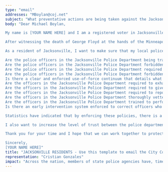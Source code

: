 ```yaml
---
type: "email"
addresses: "MBoylan@coj.net"
subject: "What preventative actions are being taken against the Jacksonville Police Department?"
body: "Dear Michael Boylan,

My name is [YOUR NAME HERE] and I am a registered voter in Jacksonville, Florida. I am writing to you today to ask what you are doing, as the City Council of Jacksonville, to ensure that your officers are not abusing their power and are held accountable for their actions.

After witnessing the death of George Floyd at the hands of the Minneapolis Police Department, I am left feeling outraged, frustrated, and hurt. The system has failed yet another black man and we are anxiously waiting to see if the officers responsible for his death will face consequences.

As a resident of Jacksonville, I want to make sure that my local police department is taking the necessary preventative measures to ensure that incidents like this will not occur in the future. So I ask:

Are the police officers in the Jacksonville Police Department being trained to de-escalate altercations by using peaceful conflict resolution strategies?
Are the police officers in the Jacksonville Police Department forbidden from using carotid restraints (chokeholds, strangleholds, etc.) and hog-tying methods? Furthermore, are they forbidden from transporting civilians in uncomfortable positions, such as face down in a vehicle?
Are the police officers in the Jacksonville Police Department required to intervene if they witness another officer using excessive force? Will officers be reprimanded if they fail to intervene?
Are the police officers in the Jacksonville Police Department forbidden from shooting at moving vehicles?
Is there a clear and enforced use-of-force continuum that details what weapons and force are acceptable in a wide variety of civilian-police interactions?
Are the officers in the Jacksonville Police Department required to exhaust every other possible option before using excessive force?
Are the officers in the Jacksonville Police Department required to give a verbal warning to civilians before drawing their weapon or using excessive force?
Are the officers in the Jacksonville Police Department required to report each time they threaten to or use force on civilians?
Are the officers in the Jacksonville Police Department thoroughly vetted to ensure that they do not have a history with abuse, racism, xenophobia, homophobia / transphobia, or discrimination?
Are the officers in the Jacksonville Police Department trained to perform and seek necessary medical action after using excessive force?
Is there an early intervention system enforced to correct officers who use excessive force? Additionally, how many complaints does an officer have to receive before they are reprimanded? Before they are terminated? More than three complaints are unacceptable.

Statistics have indicated that by enforcing these policies, there is a significant decrease in civilian complaints and injury due to excessive force. If any of the policies are not currently in place, then what is being done to ensure that they are going to be enforced in the near future? What can I do, as a concerned citizen, to set these policies in motion?

I also want to increase the level of trust between the police department and the community. To establish trust, there has to be transparency. I would like to see the Jacksonville Police Department collect and report data on civilian deaths that occurred in custody and as a result of an officer’s use of excessive force. The data should be broken down by demographics and should showcase the race, gender, sexuality, and religion of the civilians. Allowing the public access to this information will show us where we, as a community, fall short.

Thank you for your time and I hope that we can work together to protect the Jacksonville community. I refuse to let the next hashtag come from here.

Sincerely,
[YOUR NAME HERE]"
title: "JACKSONVILLE RESIDENTS - Use this template to email the City Council of Jacksonville to quiz them on what preventive actions are being taken to protect against police brutality from Jacksonville Police Department."
representation: "Cristian Gonzales"
impact: "Across the nation, members of state police agencies have, time and time again, abused their power and have killed black Americans in a horrific manner, devoid of any lawfulness. Our nation has observed the cruel and evil killings of George Floyd, Breonna Taylor, Eric Garner, Ahmed Aubrey, and countless others of black Americans. Email the City Council for the city of Jacksonville and press the question--are you, Michael Boylan, taking any preventative actions to ensure that such acts of cruelty against African Americans don't happen as a consequence of policing with racist motives?"
---
```


